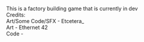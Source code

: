 This is a factory building game that is currently in dev  
Credits:  
Art/Some Code/SFX - Etcetera_  
Art - Ethernet 42  
Code - 
